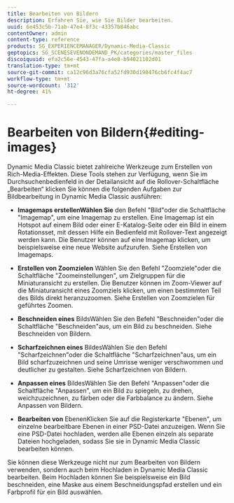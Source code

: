 ```yaml
---
title: Bearbeiten von Bildern
description: Erfahren Sie, wie Sie Bilder bearbeiten.
uuid: 6e453c5b-71ab-47e4-8f3c-43357b846abc
contentOwner: admin
content-type: reference
products: SG_EXPERIENCEMANAGER/Dynamic-Media-Classic
geptopics: SG_SCENESEVENONDEMAND_PK/categories/master_files
discoiquuid: efa2c56e-4543-47fa-a4e8-b94021102d01
translation-type: tm+mt
source-git-commit: ca12c96d3a76cfa52fd930d190476cb6fc4f4ac7
workflow-type: tm+mt
source-wordcount: '312'
ht-degree: 41%

---
```



# Bearbeiten von Bildern{#editing-images}

Dynamic Media Classic bietet zahlreiche Werkzeuge zum Erstellen von Rich-Media-Effekten. Diese Tools stehen zur Verfügung, wenn Sie im Durchsuchenbedienfeld in der Detailansicht auf die Rollover-Schaltfläche „Bearbeiten“ klicken Sie können die folgenden Aufgaben zur Bildbearbeitung in Dynamic Media Classic ausführen:

* **Imagemaps erstellenWählen Sie**
den Befehl &quot;Bild&quot;oder die Schaltfläche &quot;Imagemap&quot;, um eine Imagemap zu erstellen. Eine Imagemap ist ein Hotspot auf einem Bild oder einer E-Katalog-Seite oder ein Bild in einem Rotationsset, mit dessen Hilfe ein Bedienfeld mit Rollover-Text angezeigt werden kann. Die Benutzer können auf eine Imagemap klicken, um beispielsweise eine neue Website aufzurufen. Siehe Erstellen von Imagemaps.

* **Erstellen von Zoomzielen**
Wählen Sie den Befehl &quot;Zoomziele&quot;oder die Schaltfläche &quot;Zoomeinstellungen&quot;, um Zielgruppen für die Miniaturansicht zu erstellen. Die Benutzer können im Zoom-Viewer auf die Miniaturansicht eines Zoomziels klicken, um einen bestimmten Teil des Bilds direkt heranzuzoomen. Siehe Erstellen von Zoomzielen für geführtes Zoomen.

* **Beschneiden eines**
BildsWählen Sie den Befehl &quot;Beschneiden&quot;oder die Schaltfläche &quot;Beschneiden&quot;aus, um ein Bild zu beschneiden. Siehe Beschneiden von Bildern.

* **Scharfzeichnen eines**
BildesWählen Sie den Befehl &quot;Scharfzeichnen&quot;oder die Schaltfläche &quot;Scharfzeichnen&quot;aus, um ein Bild scharfzuzeichnen und seine Umrisse weniger verschwommen und deutlicher zu gestalten. Siehe Scharfzeichnen von Bildern.

* **Anpassen eines**
BildesWählen Sie den Befehl &quot;Anpassen&quot;oder die Schaltfläche &quot;Anpassen&quot;, um ein Bild zu spiegeln, zu drehen, weichzuzeichnen, zu färben oder die Farbbalance zu ändern. Siehe Anpassen von Bildern.

* **Bearbeiten von**
EbenenKlicken Sie auf die Registerkarte &quot;Ebenen&quot;, um einzelne bearbeitbare Ebenen in einer PSD-Datei anzuzeigen. Wenn Sie eine PSD-Datei hochladen, werden alle Ebenen einzeln als separate Dateien hochgeladen, sodass Sie sie in Dynamic Media Classic bearbeiten können.

Sie können diese Werkzeuge nicht nur zum Bearbeiten von Bildern verwenden, sondern auch beim Hochladen in Dynamic Media Classic bearbeiten. Beim Hochladen können Sie beispielsweise ein Bild beschneiden, eine Maske aus einem Beschneidungspfad erstellen und ein Farbprofil für ein Bild auswählen.
